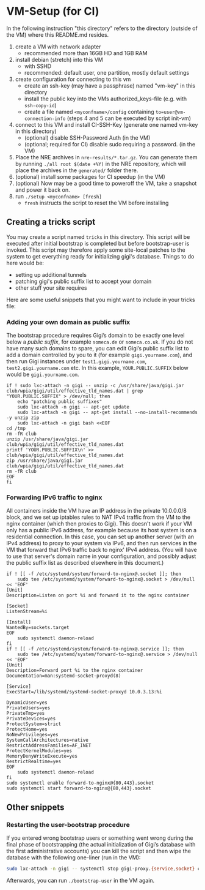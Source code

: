 VM-Setup (for CI)
=================

In the following instruction "this directory" refers to the directory (outside of the VM) where this README.md resides.

1. create a VM with network adapter
   - recommended more than 16GB HD and 1GB RAM
2. install debian (stretch) into this VM
   - with SSHD
   - recommended: default user, one partition, mostly default settings
3. create configuration for connecting to this vm
   - create an ssh-key (may have a passphrase) named "vm-key" in this directory
   - install the public key into the VMs authorized_keys-file (e.g. with `ssh-copy-id`)
   - create a file named `<myconfname>/config` containing `to=user@vm-connection-info`
   (steps 4 and 5 can be executed by script init-vm)
4. connect to this VM and install CI-SSH-Key (generate one named vm-key in this directory)
   - (optional) disable SSH-Password Auth (in the VM)
   - (optional; required for CI) disable sudo requiring a password. (in the VM)
5. Place the NRE archives in `nre-results/*.tar.gz`. You can generate them by running `./all root $(date +%Y)` in the NRE repository, which will place the archives in the `generated/` folder there.
6. (optional) install some packages for CI speedup (in the VM)
7. (optional) Now may be a good time to poweroff the VM, take a snapshot and power it back on.
8. run `./setup <myconfname> [fresh]`
   - `fresh` instructs the script to reset the VM before installing


Creating a tricks script
------

You may create a script named `tricks` in this directory. This script will be executed after initial bootstrap is completed but before bootstrap-user is invoked. This script may therefore apply some site-local patches to the system to get everything ready for initializing gigi's database. Things to do here would be:
- setting up additional tunnels
- patching gigi's public suffix list to accept your domain
- other stuff your site requires

Here are some useful snippets that you might want to include in your tricks file:


### Adding your own domain as public suffix

The bootstrap procedure requires Gigi’s domain to be exactly one level below a *public suffix*,
for example `someca.de` or `someca.co.uk`.
If you do not have many such domains to spare,
you can edit Gigi’s public suffix list to add a domain controlled by you to it (for example `gigi.yourname.com`),
and then run Gigi instances under `test1.gigi.yourname.com`, `test2.gigi.yourname.com` etc.
In this example, `YOUR.PUBLIC.SUFFIX` below would be `gigi.yourname.com`.

```
if ! sudo lxc-attach -n gigi -- unzip -c /usr/share/java/gigi.jar club/wpia/gigi/util/effective_tld_names.dat | grep "YOUR.PUBLIC.SUFFIX" > /dev/null; then
    echo "patching public suffixes"
    sudo lxc-attach -n gigi -- apt-get update
    sudo lxc-attach -n gigi -- apt-get install --no-install-recommends -y unzip zip
    sudo lxc-attach -n gigi bash <<EOF
cd /tmp
rm -fR club
unzip /usr/share/java/gigi.jar club/wpia/gigi/util/effective_tld_names.dat
printf 'YOUR.PUBLIC.SUFFIX\n' >> club/wpia/gigi/util/effective_tld_names.dat
zip /usr/share/java/gigi.jar club/wpia/gigi/util/effective_tld_names.dat
rm -fR club
EOF
fi
```

### Forwarding IPv6 traffic to nginx

All containers inside the VM have an IP address in the private 10.0.0.0/8 block,
and we set up iptables rules to NAT IPv4 traffic from the VM to the nginx container
(which then proxies to Gigi).
This doesn't work if your VM only has a public IPv6 address, for example because its host system is on a residential connection.
In this case, you can set up another server (with an IPv4 address) to proxy to your system via IPv6,
and then run services in the VM that forward that IPv6 traffic back to nginx' IPv4 address.
(You will have to use that server's domain name in your configuration,
and possibly adjust the public suffix list as described elsewhere in this document.)

```
if ! [[ -f /etc/systemd/system/forward-to-nginx@.socket ]]; then
    sudo tee /etc/systemd/system/forward-to-nginx@.socket > /dev/null << 'EOF'
[Unit]
Description=Listen on port %i and forward it to the nginx container

[Socket]
ListenStream=%i

[Install]
WantedBy=sockets.target
EOF
    sudo systemctl daemon-reload
fi
if ! [[ -f /etc/systemd/system/forward-to-nginx@.service ]]; then
    sudo tee /etc/systemd/system/forward-to-nginx@.service > /dev/null << 'EOF'
[Unit]
Description=Forward port %i to the nginx container
Documentation=man:systemd-socket-proxyd(8)

[Service]
ExecStart=/lib/systemd/systemd-socket-proxyd 10.0.3.13:%i

DynamicUser=yes
PrivateUsers=yes
PrivateTmp=yes
PrivateDevices=yes
ProtectSystem=strict
ProtectHome=yes
NoNewPrivileges=yes
SystemCallArchitectures=native
RestrictAddressFamilies=AF_INET
ProtectKernelModules=yes
MemoryDenyWriteExecute=yes
RestrictRealtime=yes
EOF
    sudo systemctl daemon-reload
fi
sudo systemctl enable forward-to-nginx@{80,443}.socket
sudo systemctl start forward-to-nginx@{80,443}.socket
```


Other snippets
--------------

### Restarting the user-bootstrap procedure

If you entered wrong bootstrap users or something went wrong during the final phase of bootstrapping
(the actual initialization of Gigi’s database with the first administrative accounts)
you can kill the script and then wipe the database with the following one-liner (run in the VM):

```bash
sudo lxc-attach -n gigi -- systemctl stop gigi-proxy.{service,socket} cassiopeia-client && sudo lxc-attach -n postgres-primary -- su -c "psql" postgres <<< "DROP DATABASE gigi; CREATE DATABASE gigi;"
```

Afterwards, you can run `./bootstrap-user` in the VM again.
